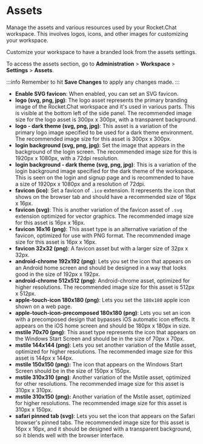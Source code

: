 # Assets

Manage the assets and various resources used by your Rocket.Chat workspace. This involves logos, icons, and other images for customizing your workspace.

Customize your workspace to have a branded look from the assets settings.

To access the assets section, go to **Administration** > **Workspace** > **Settings** > **Assets**.&#x20;

:::info
Remember to hit **Save Changes** to apply any changes made.
:::

* **Enable SVG favicon**: When enabled, you can set an SVG favicon.
* **logo (svg, png, jpg)**:  The logo asset represents the primary branding image of the Rocket.Chat workspace and it's used in various parts. This is visible at the bottom left of the side panel. The recommended image size for the logo asset is 300px x 300px, with a transparent background.
* **logo - dark theme (svg, png, jpg)**: This asset is a variation of the primary logo image specified to be used for a dark theme environment. The recommended image size for this asset is 300px x 300px.
* **login background (svg, png, jpg)**: Set the image that appears in the background of the login screen. The recommended image size for this is 1920px x 1080px, with a 72dpi resolution.
* **login background - dark theme (svg, png, jpg)**: This is a variation of the login background image specified for the dark theme of the workspace. This is seen on the login and signup page and is recommended to have a size of 1920px x 1080px and a resolution of  72dpi.
* **favicon (ico)**: Set a favicon of `.ico` extension. It represents the icon that shows on the browser tab and should have a recommended size of 16px x 16px.
* **favicon (svg)**: This is another variation of the favicon asset of `.svg` extension optimized for vector graphics. The recommended image size for this asset is 16px x 16px.
* **favicon 16x16 (png)**: This asset type is an alternative variation of the favicon, optimized for use with PNG format. The recommended image size for this asset is 16px x 16px.
* **favicon 32x32 (png)**: A favicon asset but with a larger size of 32px x 32px.
* **android-chrome 192x192 (png)**: Lets you set the icon that appears on an Android home screen and should be designed in a way that looks good in the size of 192px x 192px.
* **android-chrome 512x512 (png)**: Android-chrome asset, optimized for higher resolutions. The recommended image size for this asset is 512px x 512px.
* **apple-touch-icon 180x180 (png)**: Lets you set the `180x180` apple icon shown on a web page.
* **apple-touch-icon-precomposed 180x180 (png)**: Lets you set an icon with a precomposed design that bypasses iOS automatic icon effects. It appears on the iOS home screen and should be 180px x 180px in size.
* **mstile 70x70 (png)**: This asset type represents the icon that appears on the Windows Start Screen and should be in the size of 70px x 70px.
* **mstile 144x144 (png)**: Lets you set another variation of the Mstile asset, optimized for higher resolutions. The recommended image size for this asset is 144px x 144px.
* **mstile 150x150 (png):** The icon that appears on the Windows Start Screen should be in the size of 150px x 150px.
* **mstile 310x310 (png)**: Another variation of the Mstile asset, optimized for other resolutions. The recommended image size for this asset is 310px x 310px.
* **mstile 310x150 (png):** Another variation of the Mstile asset, optimized for higher resolutions. The recommended image size for this asset is 310px x 150px.
* **safari pinned tab (svg)**: Lets you set the icon that appears on the Safari browser's pinned tabs. The recommended image size for this asset is 16px x 16px, and it should be designed with a transparent background, so it blends well with the browser interface.
